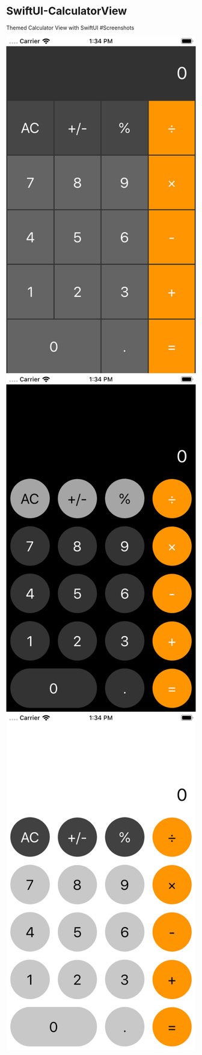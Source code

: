 # SwiftUI-CalculatorView
Themed Calculator View with SwiftUI
#Screenshots

![Screenshot-1](/ScreenshotTheme1.png)
![Screenshot-2](/ScreenshotTheme2.png)
![Screenshot-3](/ScreenshotTheme3.png)
